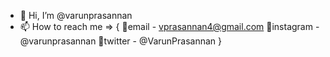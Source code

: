 - 👋 Hi, I’m @varunprasannan
- 📫 How to reach me => {
  📧email - vprasannan4@gmail.com
  📱instagram - @varunprasannan
  🐥twitter - @VarunPrasannan
}

<!---
varunprasannan/varunprasannan is a ✨ special ✨ repository because its `README.md` (this file) appears on your GitHub profile.
You can click the Preview link to take a look at your changes.
--->

